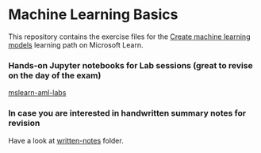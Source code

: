 # Machine Learning Basics

This repository contains the exercise files for the [Create machine learning models](https://docs.microsoft.com/learn/paths/create-machine-learn-models/) learning path on Microsoft Learn.

### Hands-on Jupyter notebooks for Lab sessions (great to revise on the day of the exam)

[mslearn-aml-labs](https://github.com/nikkhil13/azure-ml-certification/tree/master/mslearn-aml-labs)


### In case you are interested in handwritten summary notes for revision

Have a look at [written-notes](https://github.com/nikkhil13/azure-ml-certification/tree/master/written-notes) folder.
